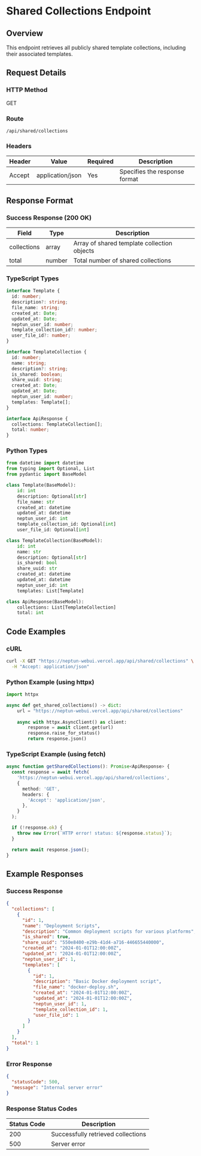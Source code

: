 # Shared Collections Endpoint

## Overview

This endpoint retrieves all publicly shared template collections, including their associated templates.

## Request Details

### HTTP Method

GET

### Route

`/api/shared/collections`

### Headers

| Header          | Value            | Required | Description                    |
|-----------------|------------------|----------|--------------------------------|
| Accept          | application/json | Yes      | Specifies the response format |

## Response Format

### Success Response (200 OK)

| Field       | Type    | Description                                     |
|-------------|---------|------------------------------------------------|
| collections | array   | Array of shared template collection objects     |
| total       | number  | Total number of shared collections             |

### TypeScript Types

```typescript
interface Template {
  id: number;
  description?: string;
  file_name: string;
  created_at: Date;
  updated_at: Date;
  neptun_user_id: number;
  template_collection_id?: number;
  user_file_id?: number;
}

interface TemplateCollection {
  id: number;
  name: string;
  description?: string;
  is_shared: boolean;
  share_uuid: string;
  created_at: Date;
  updated_at: Date;
  neptun_user_id: number;
  templates: Template[];
}

interface ApiResponse {
  collections: TemplateCollection[];
  total: number;
}
```

### Python Types

```python
from datetime import datetime
from typing import Optional, List
from pydantic import BaseModel

class Template(BaseModel):
    id: int
    description: Optional[str]
    file_name: str
    created_at: datetime
    updated_at: datetime
    neptun_user_id: int
    template_collection_id: Optional[int]
    user_file_id: Optional[int]

class TemplateCollection(BaseModel):
    id: int
    name: str
    description: Optional[str]
    is_shared: bool
    share_uuid: str
    created_at: datetime
    updated_at: datetime
    neptun_user_id: int
    templates: List[Template]

class ApiResponse(BaseModel):
    collections: List[TemplateCollection]
    total: int
```

## Code Examples

### cURL

```bash
curl -X GET "https://neptun-webui.vercel.app/api/shared/collections" \
  -H "Accept: application/json"
```

### Python Example (using httpx)

```python
import httpx

async def get_shared_collections() -> dict:
    url = "https://neptun-webui.vercel.app/api/shared/collections"
    
    async with httpx.AsyncClient() as client:
        response = await client.get(url)
        response.raise_for_status()
        return response.json()
```

### TypeScript Example (using fetch)

```typescript
async function getSharedCollections(): Promise<ApiResponse> {
  const response = await fetch(
    'https://neptun-webui.vercel.app/api/shared/collections',
    {
      method: 'GET',
      headers: {
        'Accept': 'application/json',
      },
    }
  );

  if (!response.ok) {
    throw new Error(`HTTP error! status: ${response.status}`);
  }

  return await response.json();
}
```

## Example Responses

### Success Response

```json
{
  "collections": [
    {
      "id": 1,
      "name": "Deployment Scripts",
      "description": "Common deployment scripts for various platforms",
      "is_shared": true,
      "share_uuid": "550e8400-e29b-41d4-a716-446655440000",
      "created_at": "2024-01-01T12:00:00Z",
      "updated_at": "2024-01-01T12:00:00Z",
      "neptun_user_id": 1,
      "templates": [
        {
          "id": 1,
          "description": "Basic Docker deployment script",
          "file_name": "docker-deploy.sh",
          "created_at": "2024-01-01T12:00:00Z",
          "updated_at": "2024-01-01T12:00:00Z",
          "neptun_user_id": 1,
          "template_collection_id": 1,
          "user_file_id": 1
        }
      ]
    }
  ],
  "total": 1
}
```

### Error Response

```json
{
  "statusCode": 500,
  "message": "Internal server error"
}
```

### Response Status Codes

| Status Code | Description                          |
|------------|--------------------------------------|
| 200        | Successfully retrieved collections    |
| 500        | Server error                         |

